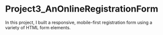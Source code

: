 # Project3_AnOnlineRegistrationForm

In this project, I built a responsive, mobile-first registration form using a variety of HTML form elements.
